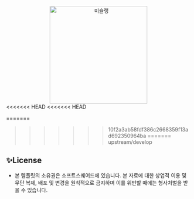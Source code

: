 <div align=center>
  <img width="266" alt="미슐랭" src="https://user-images.githubusercontent.com/88089316/149492971-00cafd32-c265-4ca9-84c0-5aec16510b77.png">
</div>
<<<<<<< HEAD
<<<<<<< HEAD

=======
>>>>>>> 10f2a3ab58fdf386c2668359f13ad692350964ba
=======
>>>>>>> upstream/develop



## ✨License
- 본 템플릿의 소유권은 소프트스퀘어드에 있습니다. 본 자료에 대한 상업적 이용 및 무단 복제, 배포 및 변경을 원칙적으로 금지하며 이를 위반할 때에는 형사처벌을 받을 수 있습니다.
